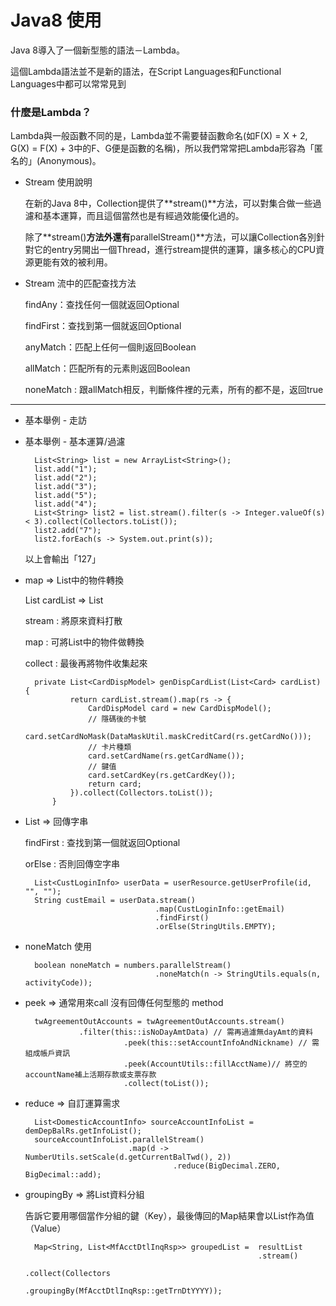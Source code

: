 # Java8 使用

Java 8導入了一個新型態的語法－Lambda。

這個Lambda語法並不是新的語法，在Script Languages和Functional Languages中都可以常常見到

### 什麼是Lambda？

Lambda與一般函數不同的是，Lambda並不需要替函數命名(如F(X) = X + 2, G(X) = F(X) + 3中的F、G便是函數的名稱)，所以我們常常把Lambda形容為「匿名的」(Anonymous)。

- Stream 使用說明

    在新的Java 8中，Collection提供了**stream()**方法，可以對集合做一些過濾和基本運算，而且這個當然也是有經過效能優化過的。

    除了**stream()**方法外還有**parallelStream()**方法，可以讓Collection各別針對它的entry另開出一個Thread，進行stream提供的運算，讓多核心的CPU資源更能有效的被利用。

- Stream 流中的匹配查找方法

    findAny：查找任何一個就返回Optional

    findFirst：查找到第一個就返回Optional

    anyMatch：匹配上任何一個則返回Boolean

    allMatch：匹配所有的元素則返回Boolean

    noneMatch : 跟allMatch相反，判斷條件裡的元素，所有的都不是，返回true

---

- 基本舉例 - 走訪
- 基本舉例 - 基本運算/過濾

        List<String> list = new ArrayList<String>();
        list.add("1");
        list.add("2");
        list.add("3");
        list.add("5");
        list.add("4");
        List<String> list2 = list.stream().filter(s -> Integer.valueOf(s) < 3).collect(Collectors.toList());
        list2.add("7");
        list2.forEach(s -> System.out.print(s));

    以上會輸出「127」

- map ⇒ List中的物件轉換

    List<Card> cardList ⇒ List<CardDispModel>

    stream : 將原來資料打散

    map : 可將List中的物件做轉換

    collect : 最後再將物件收集起來

        private List<CardDispModel> genDispCardList(List<Card> cardList) {
        		return cardList.stream().map(rs -> {
        			CardDispModel card = new CardDispModel();
        			// 隱碼後的卡號
        			card.setCardNoMask(DataMaskUtil.maskCreditCard(rs.getCardNo()));
        			// 卡片種類
        			card.setCardName(rs.getCardName());
        			// 鍵值
        			card.setCardKey(rs.getCardKey());
        			return card;
        		}).collect(Collectors.toList());
        	}

- List<CustLoginInfo> ⇒ 回傳字串

    findFirst : 查找到第一個就返回Optional

    orElse : 否則回傳空字串

        List<CustLoginInfo> userData = userResource.getUserProfile(id, "", "");
        String custEmail = userData.stream()
                                   .map(CustLoginInfo::getEmail)
                                   .findFirst()
                                   .orElse(StringUtils.EMPTY);

- noneMatch 使用

        boolean noneMatch = numbers.parallelStream()
                                   .noneMatch(n -> StringUtils.equals(n, activityCode));

- peek ⇒ 通常用來call 沒有回傳任何型態的 method

        twAgreementOutAccounts = twAgreementOutAccounts.stream()
                  .filter(this::isNoDayAmtData) // 需再過濾無dayAmt的資料
        					.peek(this::setAccountInfoAndNickname) // 需組成帳戶資訊
        					.peek(AccountUtils::fillAcctName)// 將空的accountName補上活期存款或支票存款
        					.collect(toList());

- reduce ⇒ 自訂運算需求

        List<DomesticAccountInfo> sourceAccountInfoList = demDepBalRs.getInfoList();
        sourceAccountInfoList.parallelStream()
                             .map(d -> NumberUtils.setScale(d.getCurrentBalTwd(), 2))
        					           .reduce(BigDecimal.ZERO, BigDecimal::add);

- groupingBy ⇒ 將List資料分組

    告訴它要用哪個當作分組的鍵（Key），最後傳回的Map結果會以List作為值（Value）

        Map<String, List<MfAcctDtlInqRsp>> groupedList =  resultList
                                                          .stream()
        																									.collect(Collectors
        																									.groupingBy(MfAcctDtlInqRsp::getTrnDtYYYY));